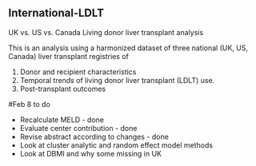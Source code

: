 ## International-LDLT
UK vs. US vs. Canada Living donor liver transplant analysis

This is an analysis using a harmonized dataset of three national (UK, US, Canada) liver transplant registries of
1. Donor and recipient characteristics 
2. Temporal trends of living donor liver transplant (LDLT) use.
3. Post-transplant outcomes

#Feb 8 to do
- Recalculate MELD - done
- Evaluate center contribution - done
- Revise abstract according to changes - done
- Look at cluster analytic and random effect model methods
- Look at DBMI and why some missing in UK
